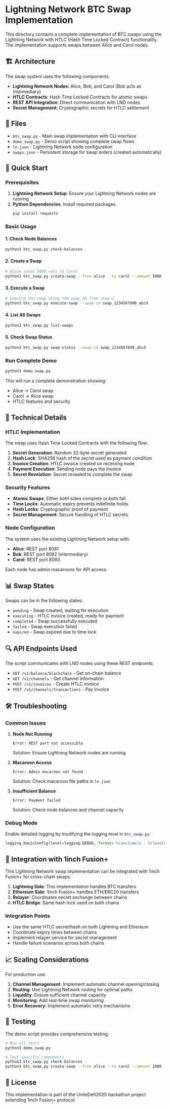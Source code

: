 # Lightning Network BTC Swap Implementation

This directory contains a complete implementation of BTC swaps using the Lightning Network with HTLC (Hash Time Locked Contract) functionality. The implementation supports swaps between Alice and Carol nodes.

## 🏗️ Architecture

The swap system uses the following components:

- **Lightning Network Nodes**: Alice, Bob, and Carol (Bob acts as intermediary)
- **HTLC Contracts**: Hash Time Locked Contracts for atomic swaps
- **REST API Integration**: Direct communication with LND nodes
- **Secret Management**: Cryptographic secrets for HTLC settlement

## 📁 Files

- `btc_swap.py` - Main swap implementation with CLI interface
- `demo_swap.py` - Demo script showing complete swap flows
- `ln.json` - Lightning Network node configuration
- `swaps.json` - Persistent storage for swap orders (created automatically)

## 🚀 Quick Start

### Prerequisites

1. **Lightning Network Setup**: Ensure your Lightning Network nodes are running
2. **Python Dependencies**: Install required packages
   ```bash
   pip install requests
   ```

### Basic Usage

#### 1. Check Node Balances
```bash
python3 btc_swap.py check-balances
```

#### 2. Create a Swap
```bash
# Alice sends 5000 sats to Carol
python3 btc_swap.py create-swap --from alice --to carol --amount 5000
```

#### 3. Execute a Swap
```bash
# Execute the swap using the swap ID from step 2
python3 btc_swap.py execute-swap --swap-id swap_1234567890_abcd
```

#### 4. List All Swaps
```bash
python3 btc_swap.py list-swaps
```

#### 5. Check Swap Status
```bash
python3 btc_swap.py swap-status --swap-id swap_1234567890_abcd
```

### Run Complete Demo

```bash
python3 demo_swap.py
```

This will run a complete demonstration showing:
- Alice → Carol swap
- Carol → Alice swap  
- HTLC features and security

## 🔧 Technical Details

### HTLC Implementation

The swap uses Hash Time Locked Contracts with the following flow:

1. **Secret Generation**: Random 32-byte secret generated
2. **Hash Lock**: SHA256 hash of the secret used as payment condition
3. **Invoice Creation**: HTLC invoice created on receiving node
4. **Payment Execution**: Sending node pays the invoice
5. **Secret Revelation**: Secret revealed to complete the swap

### Security Features

- **Atomic Swaps**: Either both sides complete or both fail
- **Time Locks**: Automatic expiry prevents indefinite holds
- **Hash Locks**: Cryptographic proof of payment
- **Secret Management**: Secure handling of HTLC secrets

### Node Configuration

The system uses the existing Lightning Network setup with:
- **Alice**: REST port 8081
- **Bob**: REST port 8082 (intermediary)
- **Carol**: REST port 8083

Each node has admin macaroons for API access.

## 📊 Swap States

Swaps can be in the following states:

- `pending` - Swap created, waiting for execution
- `executing` - HTLC invoice created, ready for payment
- `completed` - Swap successfully executed
- `failed` - Swap execution failed
- `expired` - Swap expired due to time lock

## 🔍 API Endpoints Used

The script communicates with LND nodes using these REST endpoints:

- `GET /v1/balance/blockchain` - Get on-chain balance
- `GET /v1/channels` - Get channel information
- `POST /v1/invoices` - Create HTLC invoice
- `POST /v1/channels/transactions` - Pay invoice

## 🛠️ Troubleshooting

### Common Issues

1. **Node Not Running**
   ```
   Error: REST port not accessible
   ```
   Solution: Ensure Lightning Network nodes are running

2. **Macaroon Access**
   ```
   Error: Admin macaroon not found
   ```
   Solution: Check macaroon file paths in `ln.json`

3. **Insufficient Balance**
   ```
   Error: Payment failed
   ```
   Solution: Check node balances and channel capacity

### Debug Mode

Enable detailed logging by modifying the logging level in `btc_swap.py`:

```python
logging.basicConfig(level=logging.DEBUG, format='%(asctime)s - %(levelname)s - %(message)s')
```

## 🔗 Integration with 1inch Fusion+

This Lightning Network swap implementation can be integrated with 1inch Fusion+ for cross-chain swaps:

1. **Lightning Side**: This implementation handles BTC transfers
2. **Ethereum Side**: 1inch Fusion+ handles ETH/ERC20 transfers
3. **Relayer**: Coordinates secret exchange between chains
4. **HTLC Bridge**: Same hash lock used on both chains

### Integration Points

- Use the same HTLC secret/hash on both Lightning and Ethereum
- Coordinate expiry times between chains
- Implement relayer service for secret management
- Handle failure scenarios across both chains

## 📈 Scaling Considerations

For production use:

1. **Channel Management**: Implement automatic channel opening/closing
2. **Routing**: Use Lightning Network routing for optimal paths
3. **Liquidity**: Ensure sufficient channel capacity
4. **Monitoring**: Add real-time swap monitoring
5. **Error Recovery**: Implement automatic retry mechanisms

## 🧪 Testing

The demo script provides comprehensive testing:

```bash
# Run all tests
python3 demo_swap.py

# Test specific components
python3 btc_swap.py check-balances
python3 btc_swap.py create-swap --from alice --to carol --amount 1000
```

## 📝 License

This implementation is part of the UniteDefi2025 hackathon project extending 1inch Fusion+ protocol. 